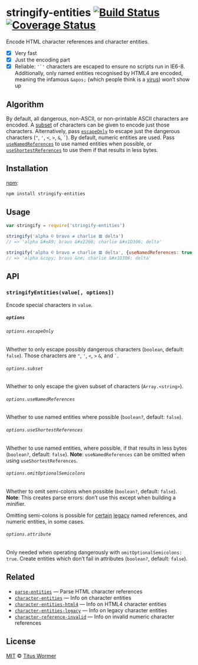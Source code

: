 # stringify-entities [![Build Status][build-badge]][build-status] [![Coverage Status][coverage-badge]][coverage-status]

Encode HTML character references and character entities.

*   [x] Very fast
*   [x] Just the encoding part
*   [x] Reliable: ``'`'`` characters are escaped to ensure no scripts
    run in IE6-8.  Additionally, only named entities recognised by HTML4
    are encoded, meaning the infamous `&apos;` (which people think is a
    [virus][]) won’t show up

## Algorithm

By default, all dangerous, non-ASCII, or non-printable ASCII characters
are encoded.  A [subset][] of characters can be given to encode just
those characters.  Alternatively, pass [`escapeOnly`][escapeonly] to
escape just the dangerous characters (`"`, `'`, `<`, `>`, `&`, `` ` ``).
By default, numeric entities are used.  Pass [`useNamedReferences`][named]
to use named entities when possible, or [`useShortestReferences`][short]
to use them if that results in less bytes.

## Installation

[npm][]:

```bash
npm install stringify-entities
```

## Usage

```js
var stringify = require('stringify-entities')

stringify('alpha © bravo ≠ charlie 𝌆 delta')
// => 'alpha &#xA9; bravo &#x2260; charlie &#x1D306; delta'

stringify('alpha © bravo ≠ charlie 𝌆 delta', {useNamedReferences: true})
// => 'alpha &copy; bravo &ne; charlie &#x1D306; delta'
```

## API

### `stringifyEntities(value[, options])`

Encode special characters in `value`.

##### `options`

###### `options.escapeOnly`

Whether to only escape possibly dangerous characters (`boolean`,
default: `false`).  Those characters are `"`, `'`, `<`, `>` `&`, and
`` ` ``.

###### `options.subset`

Whether to only escape the given subset of characters (`Array.<string>`).

###### `options.useNamedReferences`

Whether to use named entities where possible (`boolean?`, default:
`false`).

###### `options.useShortestReferences`

Whether to use named entities, where possible, if that results in less
bytes (`boolean?`, default: `false`).  **Note**: `useNamedReferences`
can be omitted when using `useShortestReferences`.

###### `options.omitOptionalSemicolons`

Whether to omit semi-colons when possible (`boolean?`, default: `false`).
**Note**: This creates parse errors: don’t use this except when building
a minifier.

Omitting semi-colons is possible for [certain][dangerous] [legacy][]
named references, and numeric entities, in some cases.

###### `options.attribute`

Only needed when operating dangerously with `omitOptionalSemicolons: true`.
Create entities which don’t fail in attributes (`boolean?`, default:
`false`).

## Related

*   [`parse-entities`](https://github.com/wooorm/parse-entities)
    — Parse HTML character references
*   [`character-entities`](https://github.com/wooorm/character-entities)
    — Info on character entities
*   [`character-entities-html4`](https://github.com/wooorm/character-entities-html4)
    — Info on HTML4 character entities
*   [`character-entities-legacy`](https://github.com/wooorm/character-entities-legacy)
    — Info on legacy character entities
*   [`character-reference-invalid`](https://github.com/wooorm/character-reference-invalid)
    — Info on invalid numeric character references

## License

[MIT][license] © [Titus Wormer][author]

<!-- Definitions -->

[build-badge]: https://img.shields.io/travis/wooorm/stringify-entities.svg

[build-status]: https://travis-ci.org/wooorm/stringify-entities

[coverage-badge]: https://img.shields.io/codecov/c/github/wooorm/stringify-entities.svg

[coverage-status]: https://codecov.io/github/wooorm/stringify-entities

[license]: license

[author]: https://wooorm.com

[npm]: https://docs.npmjs.com/cli/install

[virus]: https://www.telegraph.co.uk/technology/advice/10516839/Why-do-some-apostrophes-get-replaced-with-andapos.html

[dangerous]: dangerous.json

[legacy]: https://github.com/wooorm/character-entities-legacy

[subset]: #optionssubset

[escapeonly]: #optionsescapeonly

[named]: #optionsusenamedreferences

[short]: #optionsuseshortestreferences
